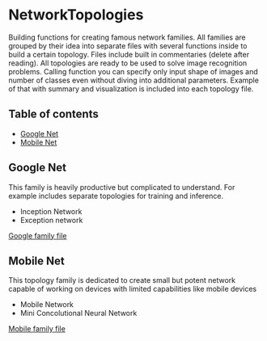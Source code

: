 # NetworkTopologies
Building functions for creating famous network families. All families are grouped by their idea into separate files with several functions inside to build a certain topology. Files include built in commentaries (delete after reading). All topologies are ready to be used to solve image recognition problems. Calling function you can specify only input shape of images and number of classes even without diving into additional parameters. Example of that with summary and visualization is included into each topology file.

## Table of contents
* [Google Net](#google-net)
* [Mobile Net](#mobile-net)

## Google Net
This family is heavily productive but complicated to understand. For example includes separate topologies for training and inference.
* Inception Network
* Exception network

[Google family file](https://github.com/YuriGribauskasDenis/NetworkTopologies/blob/main/GoogleNetFamilyTopologies.ipynb)
	
## Mobile Net
This topology family is dedicated to create small but potent network capable of working on devices with limited capabilities like mobile devices
* Mobile Network
* Mini Concolutional Neural Network

[Mobile family file](https://github.com/YuriGribauskasDenis/NetworkTopologies/blob/main/MobileNetFamilyTopologies.ipynb)
